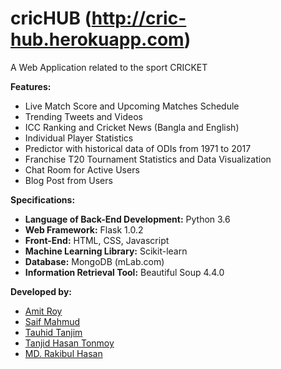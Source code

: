 # cricHUB (http://cric-hub.herokuapp.com)
A Web Application related to the sport CRICKET

**Features:**
- Live Match Score and Upcoming Matches Schedule
- Trending Tweets and Videos
- ICC Ranking and Cricket News (Bangla and English)
- Individual Player Statistics
- Predictor with historical data of ODIs from 1971 to 2017
- Franchise T20 Tournament Statistics and Data Visualization
- Chat Room for Active Users
- Blog Post from Users

**Specifications:**
- **Language of Back-End Development:** Python 3.6
- **Web Framework:** Flask 1.0.2
- **Front-End:** HTML, CSS, Javascript
- **Machine Learning Library:** Scikit-learn
- **Database:** MongoDB (mLab.com)
- **Information Retrieval Tool:** Beautiful Soup 4.4.0

**Developed by:**
- [Amit Roy](https://github.com/AmitRoy7781)
- [Saif Mahmud](https://github.com/saif-mahmud)
- [Tauhid Tanjim](https://github.com/Tanjim13)
- [Tanjid Hasan Tonmoy](https://github.com/thTonmoy)
- [MD. Rakibul Hasan](https://github.com/rht20)

